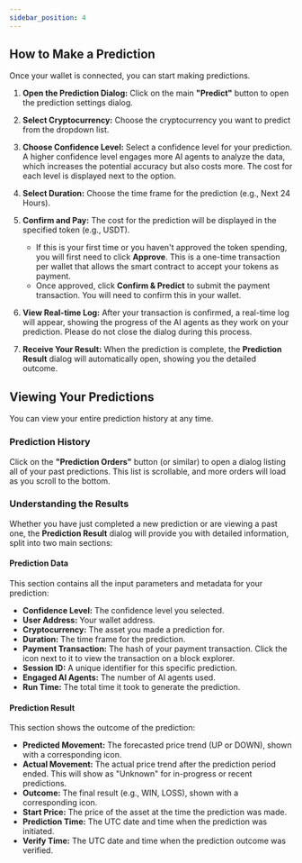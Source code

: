 ```yaml
---
sidebar_position: 4
---
```


## How to Make a Prediction

Once your wallet is connected, you can start making predictions.

1.  **Open the Prediction Dialog:** Click on the main **"Predict"** button to open the prediction settings dialog.

2.  **Select Cryptocurrency:** Choose the cryptocurrency you want to predict from the dropdown list.

3.  **Choose Confidence Level:** Select a confidence level for your prediction. A higher confidence level engages more AI agents to analyze the data, which increases the potential accuracy but also costs more. The cost for each level is displayed next to the option.

4.  **Select Duration:** Choose the time frame for the prediction (e.g., Next 24 Hours).

5.  **Confirm and Pay:** The cost for the prediction will be displayed in the specified token (e.g., USDT). 
    *   If this is your first time or you haven't approved the token spending, you will first need to click **Approve**. This is a one-time transaction per wallet that allows the smart contract to accept your tokens as payment.
    *   Once approved, click **Confirm & Predict** to submit the payment transaction. You will need to confirm this in your wallet.

6.  **View Real-time Log:** After your transaction is confirmed, a real-time log will appear, showing the progress of the AI agents as they work on your prediction. Please do not close the dialog during this process.

7.  **Receive Your Result:** When the prediction is complete, the **Prediction Result** dialog will automatically open, showing you the detailed outcome.

## Viewing Your Predictions

You can view your entire prediction history at any time.

### Prediction History

Click on the **"Prediction Orders"** button (or similar) to open a dialog listing all of your past predictions. This list is scrollable, and more orders will load as you scroll to the bottom.

### Understanding the Results

Whether you have just completed a new prediction or are viewing a past one, the **Prediction Result** dialog will provide you with detailed information, split into two main sections:

#### Prediction Data
This section contains all the input parameters and metadata for your prediction:
-   **Confidence Level:** The confidence level you selected.
-   **User Address:** Your wallet address.
-   **Cryptocurrency:** The asset you made a prediction for.
-   **Duration:** The time frame for the prediction.
-   **Payment Transaction:** The hash of your payment transaction. Click the icon next to it to view the transaction on a block explorer.
-   **Session ID:** A unique identifier for this specific prediction.
-   **Engaged AI Agents:** The number of AI agents used.
-   **Run Time:** The total time it took to generate the prediction.

#### Prediction Result
This section shows the outcome of the prediction:
-   **Predicted Movement:** The forecasted price trend (UP or DOWN), shown with a corresponding icon.
-   **Actual Movement:** The actual price trend after the prediction period ended. This will show as "Unknown" for in-progress or recent predictions.
-   **Outcome:** The final result (e.g., WIN, LOSS), shown with a corresponding icon.
-   **Start Price:** The price of the asset at the time the prediction was made.
-   **Prediction Time:** The UTC date and time when the prediction was initiated.
-   **Verify Time:** The UTC date and time when the prediction outcome was verified.